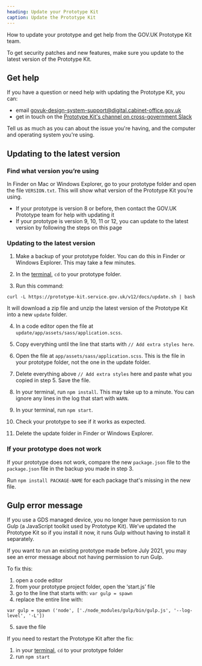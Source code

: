 ```yaml
---
heading: Update your Prototype Kit
caption: Update the Prototype Kit
---
```


How to update your prototype and get help from the GOV.UK Prototype Kit team.

To get security patches and new features, make sure you update to the latest version of the Prototype Kit.

## Get help

If you have a question or need help with updating the Prototype Kit, you can:

- email govuk-design-system-support@digital.cabinet-office.gov.uk
- get in touch on the [Prototype Kit's channel on cross-government Slack](https://ukgovernmentdigital.slack.com/archives/C0647LW4R)

Tell us as much as you can about the issue you're having, and the computer and operating system you're using.

## Updating to the latest version

### Find what version you’re using

In Finder on Mac or Windows Explorer, go to your prototype folder and open the file `VERSION.txt`. This will show what version of the Prototype Kit you’re using.

- If your prototype is version 8 or before, then contact the GOV.UK Prototype team for help with updating it
- If your prototype is version 9, 10, 11 or 12, you can update to the latest version by following the steps on this page

### Updating to the latest version

1. Make a backup of your prototype folder. You can do this in Finder or Windows Explorer. This may take a few minutes.

2. In the [terminal](./install/requirements#terminal), `cd` to your prototype folder.

3. Run this command:

```
curl -L https://prototype-kit.service.gov.uk/v12/docs/update.sh | bash
```

It will download a zip file and unzip the latest version of the Prototype Kit into a new `update` folder.

4. In a code editor open the file at `update/app/assets/sass/application.scss`.

5. Copy everything until the line that starts with `// Add extra styles here`.

6. Open the file at `app/assets/sass/application.scss`. This is the file in your prototype folder, not the one in the update folder.

7. Delete everything above `// Add extra styles` here and paste what you copied in step 5. Save the file.

8. In your terminal, run `npm install`. This may take up to a minute. You can ignore any lines in the log that start with `WARN`.

9. In your terminal, run `npm start`.

10. Check your prototype to see if it works as expected.

11. Delete the update folder in Finder or Windows Explorer.

### If your prototype does not work

If your prototype does not work, compare the new `package.json` file to the `package.json` file in the backup you made in step 3.

Run `npm install PACKAGE-NAME` for each package that's missing in the new file.

## Gulp error message

If you use a GDS managed device, you no longer have permission to run Gulp (a JavaScript toolkit used by Prototype Kit). We’ve updated the Prototype Kit so if you install it now, it runs Gulp without having to install it separately.

If you want to run an existing prototype made before July 2021, you may see an error message about not having permission to run Gulp.

To fix this:

1. open a code editor
2. from your prototype project folder, open the ‘start.js’ file
3. go to the line that starts with: `var gulp = spawn`
4. replace the entire line with:

`var gulp = spawn ('node', ['./node_modules/gulp/bin/gulp.js', '--log-level', '-L'])`

5. save the file

If you need to restart the Prototype Kit after the fix:

1. in your [terminal](./install/requirements#terminal), `cd` to your prototype folder
2. run `npm start`
